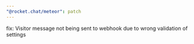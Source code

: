 ```yaml
---
"@rocket.chat/meteor": patch
---
```


fix: Visitor message not being sent to webhook due to wrong validation of settings
